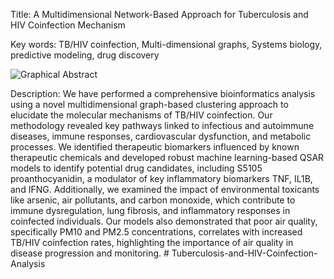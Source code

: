 Title: A Multidimensional Network-Based Approach for Tuberculosis and HIV Coinfection Mechanism

Key words: TB/HIV coinfection, Multi-dimensional graphs, Systems biology, predictive modeling, drug discovery

![Graphical Abstract](Graphical%20Abstract.png)

Description: We have performed a comprehensive bioinformatics analysis using a novel multidimensional graph-based clustering approach to elucidate the molecular mechanisms of TB/HIV coinfection. Our methodology revealed key pathways linked to infectious and autoimmune diseases, immune responses, cardiovascular dysfunction, and metabolic processes. We identified therapeutic biomarkers influenced by known therapeutic chemicals and developed robust machine learning-based QSAR models to identify potential drug candidates, including S5105 proanthocyanidin, a modulator of key inflammatory biomarkers TNF, IL1B, and IFNG. Additionally, we examined the impact of environmental toxicants like arsenic, air pollutants, and carbon monoxide, which contribute to immune dysregulation, lung fibrosis, and inflammatory responses in coinfected individuals. Our models also demonstrated that poor air quality, specifically PM10 and PM2.5 concentrations, correlates with increased TB/HIV coinfection rates, highlighting the importance of air quality in disease progression and monitoring.
#   T u b e r c u l o s i s - a n d - H I V - C o i n f e c t i o n - A n a l y s i s  
 